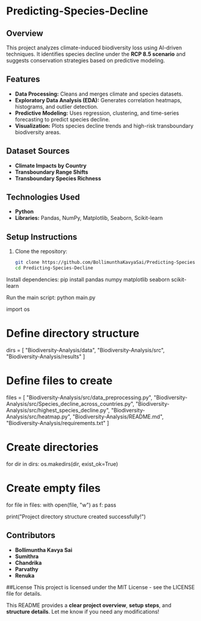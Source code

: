 # Predicting-Species-Decline

## Overview  
This project analyzes climate-induced biodiversity loss using AI-driven techniques. It identifies species decline under the **RCP 8.5 scenario** and suggests conservation strategies based on predictive modeling.  

## Features  
- **Data Processing:** Cleans and merges climate and species datasets.  
- **Exploratory Data Analysis (EDA):** Generates correlation heatmaps, histograms, and outlier detection.  
- **Predictive Modeling:** Uses regression, clustering, and time-series forecasting to predict species decline.  
- **Visualization:** Plots species decline trends and high-risk transboundary biodiversity areas.  

## Dataset Sources  
- **Climate Impacts by Country**  
- **Transboundary Range Shifts**  
- **Transboundary Species Richness**  

## Technologies Used  
- **Python**  
- **Libraries:** Pandas, NumPy, Matplotlib, Seaborn, Scikit-learn  

## Setup Instructions  
1. Clone the repository:  
   ```bash
   git clone https://github.com/BollimunthaKavyaSai/Predicting-Species-Decline.git
   cd Predicting-Species-Decline

Install dependencies:
pip install pandas numpy matplotlib seaborn scikit-learn  


Run the main script:
python main.py

import os

# Define directory structure
dirs = [
    "Biodiversity-Analysis/data",
    "Biodiversity-Analysis/src",
    "Biodiversity-Analysis/results"
]

# Define files to create
files = [
    "Biodiversity-Analysis/src/data_preprocessing.py",
    "Biodiversity-Analysis/src/Species_decline_across_countries.py",
    "Biodiversity-Analysis/src/highest_species_decline.py",
    "Biodiversity-Analysis/src/heatmap.py",
    "Biodiversity-Analysis/README.md",
    "Biodiversity-Analysis/requirements.txt"
]

# Create directories
for dir in dirs:
    os.makedirs(dir, exist_ok=True)

# Create empty files
for file in files:
    with open(file, "w") as f:
        pass

print("Project directory structure created successfully!")





## Contributors  
- **Bollimuntha Kavya Sai**  
- **Sumithra**  
- **Chandrika**
- **Parvathy**
- **Renuka** 



##License
This project is licensed under the MIT License - see the LICENSE file for details.

This README provides a **clear project overview**, **setup steps**, and **structure details**. Let me know if you need any modifications!
